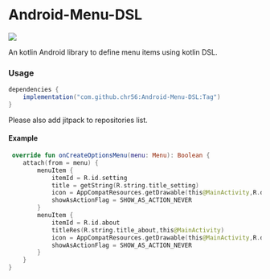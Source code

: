 # Android-Menu-DSL

[![](https://jitpack.io/v/chr56/Android-Menu-DSL.svg)](https://jitpack.io/#chr56/Android-Menu-DSL)

An kotlin Android library to define menu items using kotlin DSL.


### Usage

```groovy
dependencies {
    implementation("com.github.chr56:Android-Menu-DSL:Tag")
}
```
Please also add jitpack to repositories list.


#### Example
```kotlin
 override fun onCreateOptionsMenu(menu: Menu): Boolean {
    attach(from = menu) {
        menuItem {
            itemId = R.id.setting
            title = getString(R.string.title_setting)
            icon = AppCompatResources.getDrawable(this@MainActivity,R.drawable.ic_settings_white_24dp)
            showAsActionFlag = SHOW_AS_ACTION_NEVER
        }
        menuItem {
            itemId = R.id.about
            titleRes(R.string.title_about,this@MainActivity)
            icon = AppCompatResources.getDrawable(this@MainActivity,R.drawable.ic_info_outline_white_24dp)
            showAsActionFlag = SHOW_AS_ACTION_NEVER
        }
    }
}
```